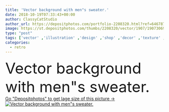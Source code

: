 ```yaml
---
title: 'Vector background with men"s sweater.'
date: 2018-10-19T07:33:43+00:00
author: ClassyCatStudio
author_url: https://depositphotos.com/portfolio-2208320.html?ref=64678756
image: https://st.depositphotos.com/thumbs/2208320/vector/1907/19073069/api_thumb_450.jpg?forcejpeg=true
type: "post"
tags: ['vector' ,'illustration' ,'design' ,'shop' ,'decor' ,'texture' ,'autumn' ,'pattern' ,'ornate' ,'picture' ,'retro' ,'ornament' ,'fashion' ,'Men' ,'winter' ,'industry' ,'structure' ,'connect' ,'network' ,'wallpaper' ,'drawing' ,'tracery' ,'repetition' ,'fabric' ,'clothes' ,'sketch' ,'weave' ,'wool' ,'handmade' ,'knitwear' ,'sweater' ,'knit' ,'jersey' ,'manufacture' ,'needlework' ,'carving' ,'braid' ,'yarn' ,'wickerwork' ,'pullover' ,'plexus' ,'Loop' ,'netting' ,'handiwork' ,'hosiery' ,'stockinet' ,'tricot' ,'interlacement' ,'knitwork' ,'rapport' ]
categories: 
  - retro
---
```

<div aling="center">
            <font size="60"> Vector background with men"s sweater.</font>   
</div>
<div>
    <a href='https://st.depositphotos.com/thumbs/2208320/vector/1907/19073069/api_thumb_450.jpg?forcejpeg=true?ref=64678756' target=_blank > Go "Depositphotos" to get lage size of this picture ->
        <img href='https://st.depositphotos.com/thumbs/2208320/vector/1907/19073069/api_thumb_450.jpg?forcejpeg=true?ref=64678756' src='https://st.depositphotos.com/2208320/1907/v/950/depositphotos_19073069-stock-illustration-vector-background-men-sweater.jpg?forcejpeg=true' alt='Vector background with men"s sweater.' >
    </a>
</div>
